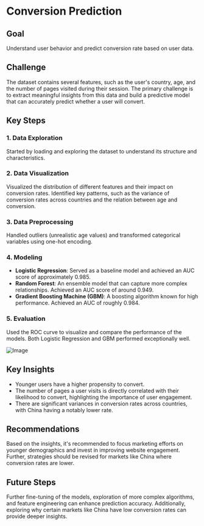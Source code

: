 # Conversion Prediction

## Goal
Understand user behavior and predict conversion rate based on user data.

## Challenge
The dataset contains several features, such as the user's country, age, and the number of pages visited during their session. The primary challenge is to extract meaningful insights from this data and build a predictive model that can accurately predict whether a user will convert.

## Key Steps

### 1. Data Exploration
Started by loading and exploring the dataset to understand its structure and characteristics.

### 2. Data Visualization
Visualized the distribution of different features and their impact on conversion rates. Identified key patterns, such as the variance of conversion rates across countries and the relation between age and conversion.

### 3. Data Preprocessing
Handled outliers (unrealistic age values) and transformed categorical variables using one-hot encoding.

### 4. Modeling
- **Logistic Regression**: Served as a baseline model and achieved an AUC score of approximately 0.985.
- **Random Forest**: An ensemble model that can capture more complex relationships. Achieved an AUC score of around 0.949.
- **Gradient Boosting Machine (GBM)**: A boosting algorithm known for high performance. Achieved an AUC of roughly 0.984.

### 5. Evaluation
Used the ROC curve to visualize and compare the performance of the models. Both Logistic Regression and GBM performed exceptionally well.

![Image](https://github.com/victorhu95/Conversion_Prediction/assets/44851564/506ea48d-e102-4466-830d-136de6a6cedb)

## Key Insights
- Younger users have a higher propensity to convert.
- The number of pages a user visits is directly correlated with their likelihood to convert, highlighting the importance of user engagement.
- There are significant variances in conversion rates across countries, with China having a notably lower rate.

## Recommendations
Based on the insights, it's recommended to focus marketing efforts on younger demographics and invest in improving website engagement. Further, strategies should be revised for markets like China where conversion rates are lower.

## Future Steps
Further fine-tuning of the models, exploration of more complex algorithms, and feature engineering can enhance prediction accuracy. Additionally, exploring why certain markets like China have low conversion rates can provide deeper insights.


